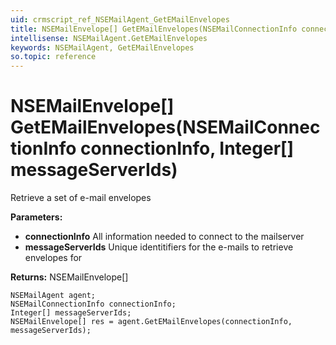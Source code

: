 ```yaml
---
uid: crmscript_ref_NSEMailAgent_GetEMailEnvelopes
title: NSEMailEnvelope[] GetEMailEnvelopes(NSEMailConnectionInfo connectionInfo, Integer[] messageServerIds)
intellisense: NSEMailAgent.GetEMailEnvelopes
keywords: NSEMailAgent, GetEMailEnvelopes
so.topic: reference
---
```


# NSEMailEnvelope[] GetEMailEnvelopes(NSEMailConnectionInfo connectionInfo, Integer[] messageServerIds)

Retrieve a set of e-mail envelopes

**Parameters:**
 - **connectionInfo** All information needed to connect to the mailserver
 - **messageServerIds** Unique identitifiers for the e-mails to retrieve envelopes for

**Returns:** NSEMailEnvelope[]

```crmscript
NSEMailAgent agent;
NSEMailConnectionInfo connectionInfo;
Integer[] messageServerIds;
NSEMailEnvelope[] res = agent.GetEMailEnvelopes(connectionInfo, messageServerIds);
```


